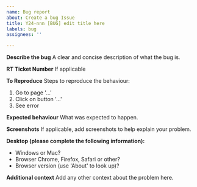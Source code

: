 ```yaml
---
name: Bug report
about: Create a bug Issue
title: Y24-nnn [BUG] edit title here
labels: bug
assignees: ''

---
```


**Describe the bug**
A clear and concise description of what the bug is.

**RT Ticket Number**
If applicable

**To Reproduce**
Steps to reproduce the behaviour:
1. Go to page '...'
2. Click on button '...'
3. See error

**Expected behaviour**
What was expected to happen.

**Screenshots**
If applicable, add screenshots to help explain your problem.

**Desktop (please complete the following information):**
* Windows or Mac?
* Browser Chrome, Firefox, Safari or other?
* Browser version (use 'About' to look up)?

**Additional context**
Add any other context about the problem here.
